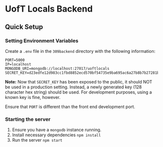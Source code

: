 # UofT Locals Backend

## Quick Setup
### Setting Environment Variables
Create a `.env` file in the `309backend` directory with the following information:
```
PORT=5000
IP=localhost
MONGODB_URI=mongodb://localhost:27017/uoftlocals
SECRET_KEY=d23edfe12d983cc1fbd8852ecd570bf54735e9ba695ac6a27b8b7b27281b2f582bffd2c892c45ba863cd52d5c84b0ac765d719dfee118ebcce6064d4652b303d
```

**Note:** Now that `SECRET_KEY` has been exposed to the public, it should NOT be used in a production setting. Instead, a newly generated key (128 character hex string) should be used. For development purposes, using a known key is fine, however.

Ensure that `PORT` is different than the front end development port.

### Starting the server
1. Ensure you have a `mongodb` instance running.
2. Install necessary dependencies `npm install`
3. Run the server `npm start`